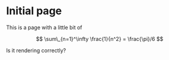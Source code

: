 # Initial page

This is a page with a little bit of

$$ \sum\_{n=1}^\infty \frac{1}{n^2} = \frac{\pi}/6 $$  

Is it rendering correctly?
